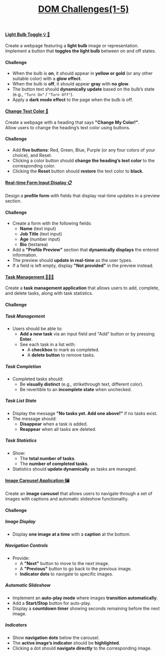 <a href="./">
  <h1 align="center">DOM Challenges(1-5)</h1>
</a>

<br>

#### [Light Bulb Toggle 💡 🌚](./challenge-1/app.js)

Create a webpage featuring a **light bulb** image or representation.  
Implement a button that **toggles the light bulb** between on and off states.

#### Challenge

- When the bulb is **on**, it should appear in **yellow or gold** (or any other suitable color) with a **glow effect**.
- When the bulb is **off**, it should appear **gray** with **no glow**.
- The button text should **dynamically update** based on the bulb’s state (e.g., `"Turn On"` / `"Turn Off"`).
- Apply a **dark mode effect** to the page when the bulb is off.

#### [Change Text Color 🦎](./challenge-2/app.js)

Create a webpage with a heading that says **"Change My Color!"**.  
Allow users to change the heading’s text color using buttons.

#### Challenge

- Add **five buttons**: Red, Green, Blue, Purple (or any four colors of your choice), and Reset.
- Clicking a color button should **change the heading’s text color** to the corresponding color.
- Clicking the **Reset** button should **restore** the text color to **black**.

#### [Real-time Form Input Display 📋](./challenge-3/app.js)

Design a **profile form** with fields that display real-time updates in a preview section.

#### Challenge

- Create a form with the following fields:
  - **Name** (text input)
  - **Job Title** (text input)
  - **Age** (number input)
  - **Bio** (textarea)
- Add a **"Profile Preview"** section that **dynamically displays** the entered information.
- The preview should **update in real-time** as the user types.
- If a field is left empty, display **"Not provided"** in the preview instead.

#### [Task Management 🧏🏻‍♂️](./challenge-4/app.js)

Create a **task management application** that allows users to add, complete, and delete tasks, along with task statistics.

#### Challenge

##### Task Management

- Users should be able to:
  - **Add a new task** via an input field and "Add" button or by pressing **Enter**.
  - See each task in a list with:
    - A **checkbox** to mark as completed.
    - A **delete button** to remove tasks.

##### Task Completion

- Completed tasks should:
  - Be **visually distinct** (e.g., strikethrough text, different color).
  - Be revertible to an **incomplete state** when unchecked.

##### Task List State

- Display the message **"No tasks yet. Add one above!"** if no tasks exist.
- The message should:
  - **Disappear** when a task is added.
  - **Reappear** when all tasks are deleted.

##### Task Statistics

- Show:
  - The **total number of tasks**.
  - The **number of completed tasks**.
- Statistics should **update dynamically** as tasks are managed.

#### [Image Carousel Application 🖼️](./challenge-5/app.js)

Create an **image carousel** that allows users to navigate through a set of images with captions and automatic slideshow functionality.

#### Challenge

##### Image Display

- Display **one image at a time** with a **caption** at the bottom.

##### Navigation Controls

- Provide:
  - A **"Next"** button to move to the next image.
  - A **"Previous"** button to go back to the previous image.
  - **Indicator dots** to navigate to specific images.

##### Automatic Slideshow

- Implement an **auto-play mode** where images **transition automatically**.
- Add a **Start/Stop** button for auto-play.
- Display a **countdown timer** showing seconds remaining before the next image.

##### Indicators

- Show **navigation dots** below the carousel.
- The **active image’s indicator** should be **highlighted**.
- Clicking a dot should **navigate directly** to the corresponding image.
